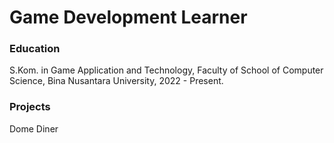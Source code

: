 # Game Development Learner

### Education
S.Kom. in Game Application and Technology, Faculty of School of Computer Science, Bina Nusantara University, 2022 - Present.

### Projects
Dome Diner
